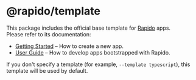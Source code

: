 # @rapido/template

This package includes the official base template for [Rapido](https://github.com/rapidojs/rapido) apps.<br>
Please refer to its documentation:

- [Getting Started](https://rapidojs.org/docs/getting-started) – How to create a new app.
- [User Guide](https://rapidojs.org/) – How to develop apps bootstrapped with Rapido.

If you don't specify a template (for example, `--template typescript`), this template will be used by default.
